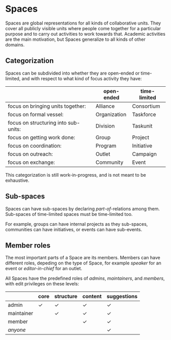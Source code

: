 # Spaces

Spaces are global representations for all kinds of collaborative units.
They cover all publicly visible units where people come together for a particular purpose and to carry out activities to work towards that.
Academic activities are the main motivation, but Spaces generalize to all kinds of other domains.

## Categorization

Spaces can be subdivided into whether they are open-ended or time-limited, and with respect to what kind of focus activity they have:

|| open-ended | time-limited |
| ------------- | ------------- | ------------- |
| focus on bringing units together: | Alliance | Consortium |
| focus on formal vessel: | Organization | Taskforce |
| focus on structuring into sub-units: | Division | Taskunit |
| focus on getting work done: | Group | Project |
| focus on coordination: | Program | Initiative |
| focus on outreach: | Outlet | Campaign |
| focus on exchange: | Community | Event |

This categorization is still work-in-progress, and is not meant to be exhaustive.

## Sub-spaces

Spaces can have sub-spaces by declaring _part-of_-relations among them.
Sub-spaces of time-limited spaces must be time-limited too.

For example, groups can have internal projects as they sub-spaces, communities can have initiatives, or events can have sub-events.

## Member roles

The most important parts of a Space are its members.
Members can have different roles, depeding on the type of Space, for example _speaker_ for an event or _editor-in-chief_ for an outlet.

All Spaces have the predefined roles of _admins_, _maintainers_, and _members_, with edit privileges on these levels:

|| core | structure | content | suggestions |
| ------------- | ------------- | ------------- | ------------- | ------------- |
| admin | ✓ | ✓ | ✓ | ✓ |
| maintainer | | ✓ | ✓ | ✓ |
| member | | | ✓ | ✓ |
| _anyone_ | | | | ✓ |
